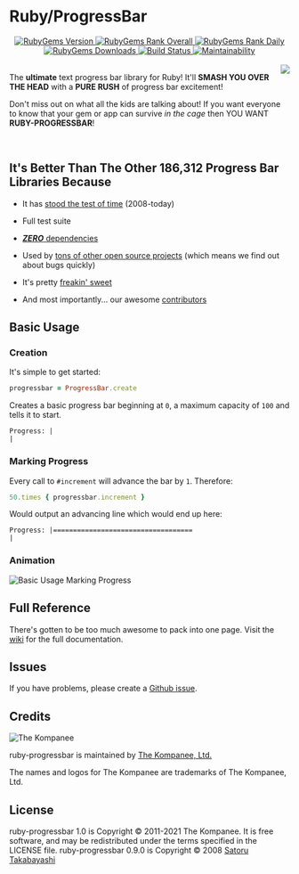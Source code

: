 Ruby/ProgressBar
================================================================================

<div align="center">
  <a href="https://rubygems.org/gems/ruby-progressbar" alt="RubyGems Version">
    <img src="https://img.shields.io/gem/v/ruby-progressbar.svg?style=flat-square&label=current-version" alt="RubyGems Version" />
  </a>

  <a href="https://rubygems.org/gems/ruby-progressbar" alt="RubyGems Rank Overall">
    <img src="https://img.shields.io/gem/rt/ruby-progressbar.svg?style=flat-square&label=total-rank" alt="RubyGems Rank Overall" />
  </a>

  <a href="https://rubygems.org/gems/ruby-progressbar" alt="RubyGems Rank Daily">
    <img src="https://img.shields.io/gem/rd/ruby-progressbar.svg?style=flat-square&label=daily-rank" alt="RubyGems Rank Daily" />
  </a>

  <a href="https://rubygems.org/gems/ruby-progressbar" alt="RubyGems Downloads">
    <img src="https://img.shields.io/gem/dt/ruby-progressbar.svg?style=flat-square&label=total-downloads" alt="RubyGems Downloads" />
  </a>

  <a href="https://github.com/jfelchner/ruby-progressbar/actions?query=workflow%3ABuild" alt="Build Status">
    <img src="https://img.shields.io/github/actions/workflow/status/jfelchner/ruby-progressbar/testing.yml?branch=master&label=CI&style=flat-square&logo=github" alt="Build Status" />
  </a>

  <a href="#" alt="Maintainability">
    <img src="https://img.shields.io/codeclimate/maintainability/jfelchner/ruby-progressbar?style=flat-square&label=grade" alt="Maintainability" />
  </a>
</div>

<br>

<img src="https://kompanee-public-assets.s3.amazonaws.com/readmes/ruby-progressbar-cage.png" align="right" />

The **ultimate** text progress bar library for Ruby!  It'll **SMASH YOU OVER THE
HEAD** with a **PURE RUSH** of progress bar excitement!

Don't miss out on what all the kids are talking about!  If you want everyone to
know that your gem or app can survive _in the cage_ then YOU WANT
**RUBY-PROGRESSBAR**!

<br>

It's Better Than The Other 186,312 Progress Bar Libraries Because
--------------------------------------------------------------------------------

* It has [stood the test of time][history] (2008-today)

* Full test suite

* [_**ZERO**_ dependencies][gemspec]

* Used by [tons of other open source projects][dependencies] (which means we
  find out about bugs quickly)

* It's pretty [freakin' sweet](https://www.youtube.com/watch?v=On3IoVhf_GM)

* And most importantly... our awesome [contributors][contributors]

Basic Usage
--------------------------------------------------------------------------------

### Creation

It's simple to get started:

```ruby
progressbar = ProgressBar.create
```

Creates a basic progress bar beginning at `0`, a maximum capacity of `100` and
tells it to start.

```text
Progress: |                                                                       |
```

### Marking Progress

Every call to `#increment` will advance the bar by `1`. Therefore:

```ruby
50.times { progressbar.increment }
```

Would output an advancing line which would end up here:

```text
Progress: |===================================                                    |
```

### Animation

![Basic Usage Marking Progress](http://kompanee-public-assets.s3.amazonaws.com/readmes/ruby-progressbar-basic-usage-marking-progress-2.gif)

Full Reference
--------------------------------------------------------------------------------

There's gotten to be too much awesome to pack into one page.  Visit the
[wiki][wiki] for the full documentation.

Issues
--------------------------------------------------------------------------------

If you have problems, please create a [Github issue][issues].

Credits
--------------------------------------------------------------------------------

![The Kompanee][kompanee-logo]

ruby-progressbar is maintained by [The Kompanee, Ltd.][kompanee-site]

The names and logos for The Kompanee are trademarks of The Kompanee, Ltd.

License
--------------------------------------------------------------------------------

ruby-progressbar 1.0 is Copyright &copy; 2011-2021 The Kompanee. It is free
software, and may be redistributed under the terms specified in the LICENSE
file.
ruby-progressbar 0.9.0 is Copyright &copy; 2008 [Satoru Takabayashi][satoru]

[contributors]:  https://github.com/jfelchner/ruby-progressbar/graphs/contributors
[dependencies]:  https://github.com/jfelchner/ruby-progressbar/network/dependents
[gemspec]:       https://github.com/jfelchner/ruby-progressbar/blob/master/ruby-progressbar.gemspec
[history]:       https://github.com/jfelchner/ruby-progressbar/wiki/History
[issues]:        https://github.com/jfelchner/ruby-progressbar/issues
[kompanee-logo]: https://kompanee-public-assets.s3.amazonaws.com/readmes/kompanee-horizontal-black.png
[kompanee-site]: http://www.thekompanee.com
[satoru]:        http://0xcc.net
[wiki]:          https://github.com/jfelchner/ruby-progressbar/wiki
